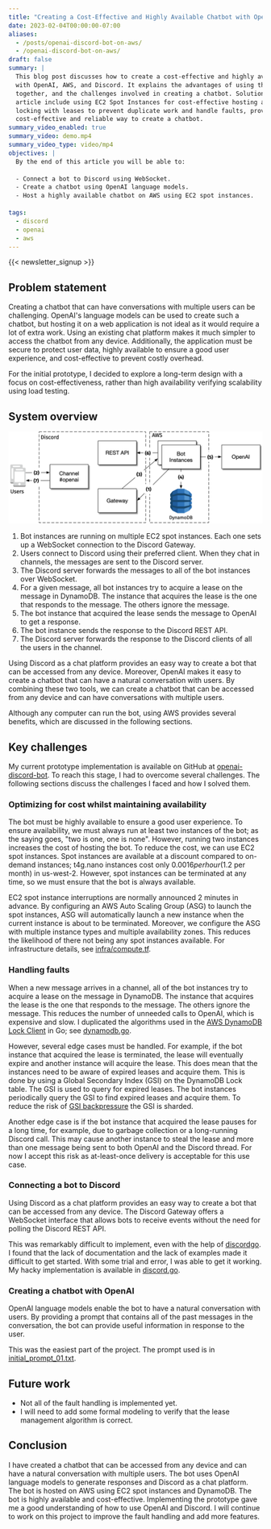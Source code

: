 ```yaml
---
title: "Creating a Cost-Effective and Highly Available Chatbot with OpenAI, AWS, and Discord"
date: 2023-02-04T00:00:00-07:00
aliases:
  - /posts/openai-discord-bot-on-aws/
  - /openai-discord-bot-on-aws/
draft: false
summary: |
  This blog post discusses how to create a cost-effective and highly available chatbot
  with OpenAI, AWS, and Discord. It explains the advantages of using these three tools
  together, and the challenges involved in creating a chatbot. Solutions proposed in this
  article include using EC2 Spot Instances for cost-effective hosting and using distributed
  locking with leases to prevent duplicate work and handle faults, providing a
  cost-effective and reliable way to create a chatbot.
summary_video_enabled: true
summary_video: demo.mp4
summary_video_type: video/mp4
objectives: |
  By the end of this article you will be able to:

  - Connect a bot to Discord using WebSocket.
  - Create a chatbot using OpenAI language models.
  - Host a highly available chatbot on AWS using EC2 spot instances.

tags:
  - discord
  - openai
  - aws
---
```


{{< newsletter_signup >}}

## Problem statement

Creating a chatbot that can have conversations with multiple users can be
challenging. OpenAI's language models can be used to create such a chatbot, but
hosting it on a web application is not ideal as it would require a lot of extra
work. Using an existing chat platform makes it much simpler to access the
chatbot from any device. Additionally, the application must be secure to protect
user data, highly available to ensure a good user experience, and
cost-effective to prevent costly overhead.

For the initial prototype, I decided to explore a long-term design with a focus
on cost-effectiveness, rather than high availability verifying scalability using
load testing.

## System overview

![01-system-overview](01-system-overview.png)

1. Bot instances are running on multiple EC2 spot instances. Each one sets up a
   WebSocket connection to the Discord Gateway.
2. Users connect to Discord using their preferred client. When they chat in
   channels, the messages are sent to the Discord server.
3. The Discord server forwards the messages to all of the bot instances over
   WebSocket.
4. For a given message, all bot instances try to acquire a lease on the message
   in DynamoDB. The instance that acquires the lease is the one that responds to
   the message. The others ignore the message.
5. The bot instance that acquired the lease sends the message to OpenAI to get a
   response.
6. The bot instance sends the response to the Discord REST API.
7. The Discord server forwards the response to the Discord clients of all the
   users in the channel.

Using Discord as a chat platform provides an easy way to create a bot that can
be accessed from any device. Moreover, OpenAI makes it easy to create a chatbot
that can have a natural conversation with users. By combining these two tools,
we can create a chatbot that can be accessed from any device and can have
conversations with multiple users.

Although any computer can run the bot, using AWS provides several benefits,
which are discussed in the following sections.

## Key challenges

My current prototype implementation is available on GitHub at
[openai-discord-bot](https://github.com/asimihsan/openai-discord-bot). To reach
this stage, I had to overcome several challenges. The following sections discuss
the challenges I faced and how I solved them.

### Optimizing for cost whilst maintaining availability

The bot must be highly available to ensure a good user experience. To ensure
availability, we must always run at least two instances of the bot; as the
saying goes, "two is one, one is none". However, running two instances increases
the cost of hosting the bot. To reduce the cost, we can use EC2 spot instances.
Spot instances are available at a discount compared to on-demand instances;
t4g.nano instances cost only $0.0016 per hour ($1.2 per month) in us-west-2.
However, spot instances can be terminated at any time, so we must ensure that
the bot is always available.

EC2 spot instance interruptions are normally announced 2 minutes in advance. By
configuring an AWS Auto Scaling Group (ASG) to launch the spot instances, ASG
will automatically launch a new instance when the current instance is about to
be terminated. Moreover, we configure the ASG with multiple instance types and
multiple availability zones. This reduces the likelihood of there not being any
spot instances available. For infrastructure details, see
[infra/compute.tf](https://github.com/asimihsan/openai-discord-bot/blob/main/infra/compute.tf).

### Handling faults

When a new message arrives in a channel, all of the bot instances try to acquire
a lease on the message in DynamoDB. The instance that acquires the lease is the
one that responds to the message. The others ignore the message. This reduces
the number of unneeded calls to OpenAI, which is expensive and slow. I
duplicated the algorithms used in the [AWS DynamoDB Lock
Client](https://github.com/awslabs/amazon-dynamodb-lock-client) in Go; see
[dynamodb.go](https://github.com/asimihsan/openai-discord-bot/blob/main/src/aws/dynamodb.go).

However, several edge cases must be handled. For example, if the bot instance
that acquired the lease is terminated, the lease will eventually expire and
another instance will acquire the lease. This does mean that the instances need
to be aware of expired leases and acquire them. This is done by using a Global
Secondary Index (GSI) on the DynamoDB Lock table. The GSI is used to query for
expired leases. The bot instances periodically query the GSI to find expired
leases and acquire them. To reduce the risk of [GSI
backpressure](https://aws.amazon.com/premiumsupport/knowledge-center/dynamodb-gsi-throttling-table/)
the GSI is sharded.

Another edge case is if the bot instance that acquired the lease pauses for a
long time, for example, due to garbage collection or a long-running Discord
call. This may cause another instance to steal the lease and more than one
message being sent to both OpenAI and the Discord thread. For now I accept this
risk as at-least-once delivery is acceptable for this use case.

### Connecting a bot to Discord

Using Discord as a chat platform provides an easy way to create a bot that can
be accessed from any device. The Discord Gateway offers a WebSocket interface
that allows bots to receive events without the need for polling the Discord REST
API.

This was remarkably difficult to implement, even with the help of
[discordgo](https://github.com/bwmarrin/discordgo). I found that the lack of
documentation and the lack of examples made it difficult to get started. With
some trial and error, I was able to get it working. My hacky implementation is
available in
[discord.go](https://github.com/asimihsan/openai-discord-bot/blob/main/src/discord/discord.go).

### Creating a chatbot with OpenAI

OpenAI language models enable the bot to have a natural conversation with users.
By providing a prompt that contains all of the past messages in the
conversation, the bot can provide useful information in response to the user.

This was the easiest part of the project. The prompt used is in
[initial_prompt_01.txt](https://github.com/asimihsan/openai-discord-bot/blob/main/src/openai/initial_prompt_01.txt).

## Future work

- Not all of the fault handling is implemented yet.
- I will need to add some formal modeling to verify that the lease management
   algorithm is correct.

## Conclusion

I have created a chatbot that can be accessed from any device and can have a
natural conversation with multiple users. The bot uses OpenAI language models
to generate responses and Discord as a chat platform. The bot is hosted on AWS
using EC2 spot instances and DynamoDB. The bot is highly available and
cost-effective. Implementing the prototype gave me a good understanding of how
to use OpenAI and Discord. I will continue to work on this project to improve
the fault handling and add more features.
